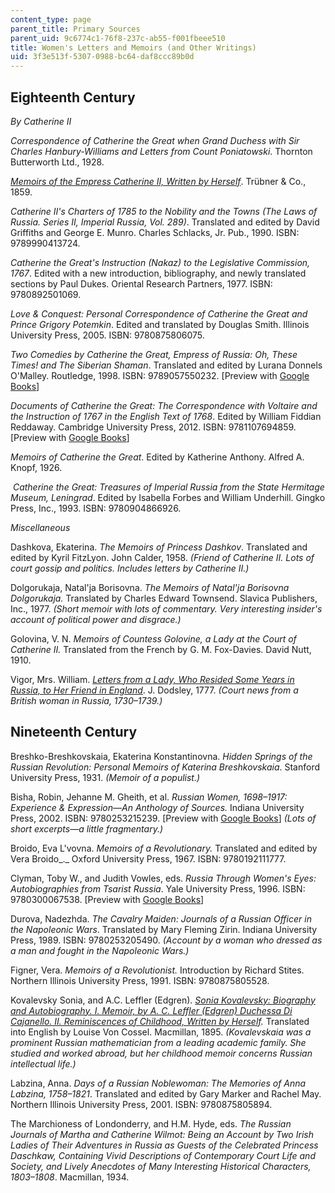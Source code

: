 ```yaml
---
content_type: page
parent_title: Primary Sources
parent_uid: 9c6774c1-76f8-237c-ab55-f001fbeee510
title: Women's Letters and Memoirs (and Other Writings)
uid: 3f3e513f-5307-0988-bc64-daf8ccc89b0d
---
```


Eighteenth Century 
-------------------

_By Catherine II_

_Correspondence of Catherine the Great when Grand Duchess with Sir Charles Hanbury-Williams and Letters from Count Poniatowski_. Thornton Butterworth Ltd., 1928.

[_Memoirs of the Empress Catherine II, Written by Herself_](https://www.google.com/books/edition/Memoirs_of_the_Empress_Catharine_II/n9QKAAAAIAAJ?hl=en&gbpv=1). Trübner & Co., 1859.

_Catherine II's Charters of 1785 to the Nobility and the Towns (The Laws of Russia. Series II, Imperial Russia, Vol. 289)_. Translated and edited by David Griffiths and George E. Munro. Charles Schlacks, Jr. Pub., 1990. ISBN: 9789990413724. 

_Catherine the Great's Instruction (Nakaz) to the Legislative Commission, 1767_. Edited with a new introduction, bibliography, and newly translated sections by Paul Dukes. Oriental Research Partners, 1977. ISBN: 9780892501069. 

_Love & Conquest: Personal Correspondence of Catherine the Great and Prince Grigory Potemkin_. Edited and translated by Douglas Smith. Illinois University Press, 2005. ISBN: 9780875806075. 

_Two Comedies by Catherine the Great, Empress of Russia: Oh, These Times! and The Siberian Shaman_. Translated and edited by Lurana Donnels O'Malley. Routledge, 1998. ISBN: 9789057550232. \[Preview with [Google Books](https://www.google.com/books/edition/Two_Comedies_by_Catherine_the_Great_Empr/RU0Jorh9n9oC?hl=en&gbpv=1)\]

_Documents of Catherine the Great: The Correspondence with Voltaire and the Instruction of 1767 in the English Text of 1768_. Edited by William Fiddian Reddaway. Cambridge University Press, 2012. ISBN: 9781107694859. \[Preview with [Google Books](https://www.google.com/books/edition/Documents_of_Catherine_the_Great/35OZl_99gM0C?hl=en&gbpv=1)\]

_Memoirs of Catherine the Great_. Edited by Katherine Anthony. Alfred A. Knopf, 1926.

 _Catherine the Great: Treasures of Imperial Russia from the State Hermitage Museum, Leningrad_. Edited by Isabella Forbes and William Underhill. Gingko Press, Inc., 1993. ISBN: 9780904866926. 

_Miscellaneous_

Dashkova, Ekaterina. _The Memoirs of Princess Dashkov_. Translated and edited by Kyril FitzLyon. John Calder, 1958. _(Friend of Catherine II. Lots of court gossip and politics. Includes letters by Catherine II.)_

Dolgorukaja, Natal'ja Borisovna. _The Memoirs of Natal'ja Borisovna Dolgorukaja._ Translated by Charles Edward Townsend. Slavica Publishers, Inc., 1977. _(Short memoir with lots of commentary. Very interesting insider's account of political power and disgrace.)_

Golovina, V. N. _Memoirs of Countess Golovine, a Lady at the Court of Catherine II._ Translated from the French by G. M. Fox-Davies. David Nutt, 1910.

Vigor, Mrs. William. _[Letters from a Lady, Who Resided Some Years in Russia, to Her Friend in England](https://www.google.com/books/edition/Letters_from_a_Lady_who_Resided_Some_Yea/daYBAAAAQAAJ?hl=en&gbpv=1)_. J. Dodsley, 1777. _(Court news from a British woman in Russia, 1730–1739.)_

Nineteenth Century
------------------

Breshko-Breshkovskaia, Ekaterina Konstantinovna. _Hidden Springs of the Russian Revolution: Personal Memoirs of Katerina Breshkovskaia_. Stanford University Press, 1931. _(Memoir of a populist.)_

Bisha, Robin, Jehanne M. Gheith, et al. _Russian Women, 1698–1917: Experience & Expression—An Anthology of Sources._ Indiana University Press, 2002. ISBN: 9780253215239. \[Preview with [Google Books](https://www.google.com/books/edition/Russian_Women_1698_1917/2AhdD-45xtAC?hl=en&gbpv=1)\] _(Lots of short excerpts—a little fragmentary.)_

Broido, Eva L'vovna. _Memoirs of a Revolutionary._ Translated and edited by Vera Broido_._ Oxford University Press, 1967. ISBN: 9780192111777.

Clyman, Toby W., and Judith Vowles, eds. _Russia Through Women's Eyes: Autobiographies from Tsarist Russia_. Yale University Press, 1996. ISBN: 9780300067538. \[Preview with [Google Books](https://www.google.com/books/edition/Russia_Through_Women_s_Eyes/PlmzNfPgQTkC?hl=en&gbpv=1)\]

Durova, Nadezhda. _The Cavalry Maiden: Journals of a Russian Officer in the Napoleonic Wars_. Translated by Mary Fleming Zirin. Indiana University Press, 1989. ISBN: 9780253205490. _(Account by a woman who dressed as a man and fought in the Napoleonic Wars.)_

Figner, Vera. _Memoirs of a Revolutionist._ Introduction by Richard Stites. Northern Illinois University Press, 1991. ISBN: 9780875805528. 

Kovalevsky Sonia, and A.C. Leffler (Edgren). _[Sonia Kovalevsky: Biography and Autobiography. I. Memoir, by A. C. Leffler (Edgren) Duchessa Di Cajanello. II. Reminiscences of Childhood, Written by Herself](https://www.google.com/books/edition/Sonia_Kovalevsky/plFtAAAAMAAJ?hl=en&gbpv=1)._ Translated into English by Louise Von Cossel. Macmillan, 1895. _(Kovalevskaia was a prominent Russian mathematician from a leading academic family. She studied and worked abroad, but her childhood memoir concerns Russian intellectual life.)_

Labzina, Anna. _Days of a Russian Noblewoman: The Memories of Anna Labzina, 1758–1821_. Translated and edited by Gary Marker and Rachel May. Northern Illinois University Press, 2001. ISBN: 9780875805894. 

The Marchioness of Londonderry, and H.M. Hyde, eds. _The Russian Journals of Martha and Catherine Wilmot: Being an Account by Two Irish Ladies of Their Adventures in Russia as Guests of the Celebrated Princess Daschkaw, Containing Vivid Descriptions of Contemporary Court Life and Society, and Lively Anecdotes of Many Interesting Historical Characters, 1803–1808_. Macmillan, 1934.
